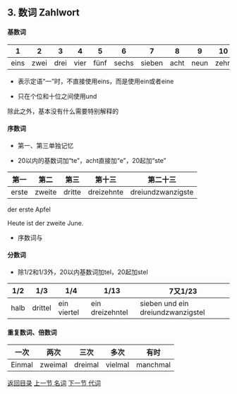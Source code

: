 ## 3. 数词 Zahlwort

#### 基数词

| 1    | 2    | 3    | 4    | 5    | 6     | 7      | 8    | 9    | 10   | 11   | 12    |
| ---- | ---- | ---- | ---- | ---- | ----- | ------ | ---- | ---- | ---- | ---- | ----- |
| eins | zwei | drei | vier | fünf | sechs | sieben | acht | neun | zehn | elf  | zwölf |

* 表示定语“一”时，不直接使用eins，而是使用ein或者eine

* 只在个位和十位之间使用und

除此之外，基本没有什么需要特别解释的

#### 序数词

* 第一、第三单独记忆

* 20以内的基数词加“te”，acht直接加“e”，20起加“ste”

| 第一  | 第二   | 第三   | 第十三     | 第二十三          |
| ----- | ------ | ------ | ---------- | ----------------- |
| erste | zweite | dritte | dreizehnte | dreiundzwanzigste |

der erste Apfel

Heute ist der zweite June.

* 序数词与

#### 分数词

* 除1/2和1/3外，20以内基数词加tel，20起加stel

| 1/2  | 1/3     | 1/4         | 1/13            | 7又1/23                           |
| ---- | ------- | ----------- | --------------- | --------------------------------- |
| halb | drittel | ein viertel | ein dreizehntel | sieben und ein dreiundzwanzigstel |

#### 重复数词、倍数词

| 一次   | 两次    | 三次    | 多次    | 有时     |
| ------ | ------- | ------- | ------- | -------- |
| Einmal | zweimal | dreimal | vielmal | manchmal |













[返回目录](../README.md) [上一节 名词](Nomen.md) [下一节 代词](Zahlwort.md)